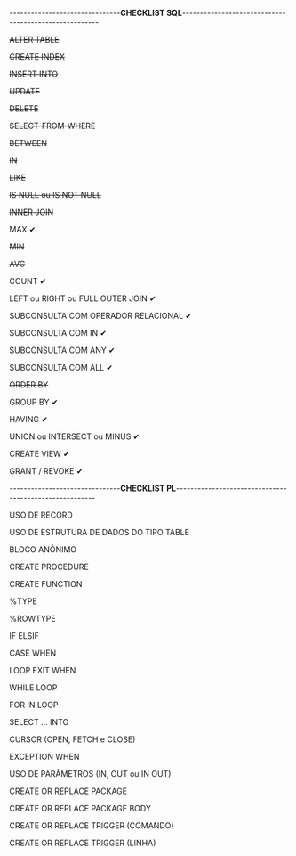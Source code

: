 -------------------------------**CHECKLIST SQL**------------------------------------------------------

~~ALTER TABLE~~

~~CREATE INDEX~~

~~INSERT INTO~~

~~UPDATE~~

~~DELETE~~

~~SELECT-FROM-WHERE~~

~~BETWEEN~~

~~IN~~

~~LIKE~~

~~IS NULL ou IS NOT NULL~~

~~INNER JOIN~~

MAX ✔

~~MIN~~

~~AVG~~

COUNT ✔

LEFT ou RIGHT ou FULL OUTER JOIN ✔

SUBCONSULTA COM OPERADOR RELACIONAL ✔

SUBCONSULTA COM IN ✔

SUBCONSULTA COM ANY ✔

SUBCONSULTA COM ALL ✔

~~ORDER BY~~

GROUP BY ✔

HAVING ✔

UNION ou INTERSECT ou MINUS ✔

CREATE VIEW ✔

GRANT / REVOKE ✔







-------------------------------**CHECKLIST PL**-------------------------------------------------------

USO DE RECORD

USO DE ESTRUTURA DE DADOS DO TIPO TABLE

BLOCO ANÔNIMO

CREATE PROCEDURE

CREATE FUNCTION

%TYPE

%ROWTYPE

IF ELSIF

CASE WHEN

LOOP EXIT WHEN

WHILE LOOP

FOR IN LOOP

SELECT … INTO

CURSOR (OPEN, FETCH e CLOSE)

EXCEPTION WHEN

USO DE PARÂMETROS (IN, OUT ou IN OUT)

CREATE OR REPLACE PACKAGE

CREATE OR REPLACE PACKAGE BODY

CREATE OR REPLACE TRIGGER (COMANDO)

CREATE OR REPLACE TRIGGER (LINHA)

